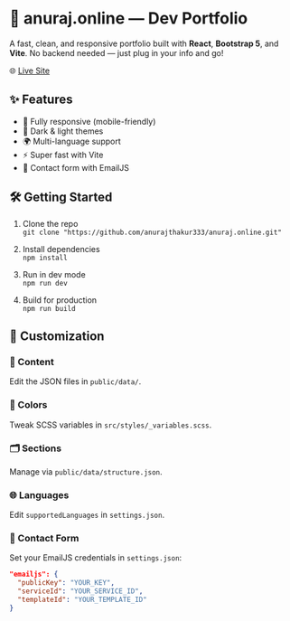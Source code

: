 # 🚀 anuraj.online — Dev Portfolio

A fast, clean, and responsive portfolio built with **React**, **Bootstrap 5**, and **Vite**. No backend needed — just plug in your info and go!

🌐 [Live Site](https://anuraj.online)

## ✨ Features
- 📱 Fully responsive (mobile-friendly)
- 🌙 Dark & light themes
- 🌍 Multi-language support
- ⚡ Super fast with Vite
- 💌 Contact form with EmailJS

## 🛠 Getting Started

1. Clone the repo  
   `git clone "https://github.com/anurajthakur333/anuraj.online.git"`

2. Install dependencies  
   `npm install`

3. Run in dev mode  
   `npm run dev`

4. Build for production  
   `npm run build`

## 🧩 Customization

### 📄 Content  
Edit the JSON files in `public/data/`.

### 🎨 Colors  
Tweak SCSS variables in `src/styles/_variables.scss`.

### 🗂 Sections  
Manage via `public/data/structure.json`.

### 🌐 Languages  
Edit `supportedLanguages` in `settings.json`.

### 💌 Contact Form  
Set your EmailJS credentials in `settings.json`:

```json
"emailjs": {
  "publicKey": "YOUR_KEY",
  "serviceId": "YOUR_SERVICE_ID",
  "templateId": "YOUR_TEMPLATE_ID"
}
